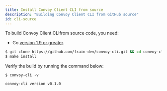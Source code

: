 ```yaml
---
title: Install Convoy Client CLI from source
description: "Building Convoy Client CLI from GitHub source"
id: cli-source
---
```


To build Convoy Client CLIfrom source code, you need:
* Go [version 1.9 or greater](https://golang.org/doc/install).

```bash
$ git clone https://github.com/frain-dev/convoy-cli.git && cd convoy-cli
$ make install
```

Verify the build by running the command below:

```console[terminal]
$ convoy-cli -v

convoy-cli version v0.1.0
```